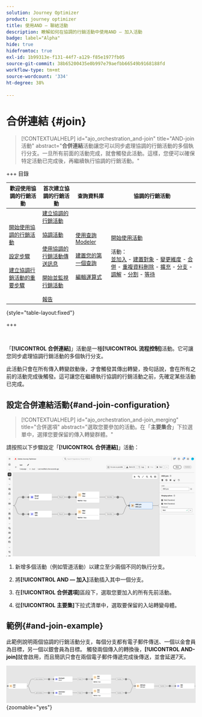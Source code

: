```yaml
---
solution: Journey Optimizer
product: journey optimizer
title: 使用AND — 聯結活動
description: 瞭解如何在協調的行銷活動中使用AND — 加入活動
badge: label="Alpha"
hide: true
hidefromtoc: true
exl-id: 1b99313e-f131-44f7-a129-f85e1977fb05
source-git-commit: 38b65200435e0b997e79aefbb66549b9168188fd
workflow-type: tm+mt
source-wordcount: '334'
ht-degree: 38%

---
```


# 合併連結 {#join}

>[!CONTEXTUALHELP]
>id="ajo_orchestration_and-join"
>title="AND-join 活動"
>abstract="**合併連結**&#x200B;活動讓您可以同步處理協調的行銷活動的多個執行分支。一旦所有前面的活動完成，就會觸發此活動。這樣，您便可以確保特定活動已完成後，再繼續執行協調的行銷活動。"

+++ 目錄

| 歡迎使用協調的行銷活動 | 首次建立協調的行銷活動 | 查詢資料庫 | 協調的行銷活動 |
|---|---|---|---|
| [開始使用協調的行銷活動](../gs-orchestrated-campaigns.md)<br/><br/>[設定步驟](../configuration-steps.md)<br/><br/>[建立協調行銷活動的重要步驟](../gs-campaign-creation.md) | [建立協調的行銷活動](../create-orchestrated-campaign.md)<br/><br/>[協調活動](../orchestrate-activities.md)<br/><br/>[使用協調的行銷活動傳送訊息](../send-messages.md)<br/><br/>[開始並監視行銷活動](../start-monitor-campaigns.md)<br/><br/>[報告](../reporting-campaigns.md) | [使用查詢Modeler](../orchestrated-rule-builder.md)<br/><br/>[建置您的第一個查詢](../build-query.md)<br/><br/>[編輯運算式](../edit-expressions.md) | [開始使用活動](about-activities.md)<br/><br/>活動：<br/>[並加入](and-join.md) - [建置對象](build-audience.md) - [變更維度](change-dimension.md) - [合併](combine.md) - [重複資料刪除](deduplication.md) - [擴充](enrichment.md) - [分支](fork.md) - [調解](reconciliation.md) - [分割](split.md) - [等待](wait.md) |

{style="table-layout:fixed"}

+++

<br/>

「**[!UICONTROL 合併連結]**」活動是一種&#x200B;**[!UICONTROL 流程控制]**&#x200B;活動。它可讓您同步處理協調行銷活動的多個執行分支。

此活動只會在所有傳入轉變啟動後，才會觸發其傳出轉變，換句話說，會在所有之前的活動完成後觸發。這可讓您在繼續執行協調的行銷活動之前，先確定某些活動已完成。

## 設定合併連結活動{#and-join-configuration}

>[!CONTEXTUALHELP]
>id="ajo_orchestration_and-join_merging"
>title="合併選項"
>abstract="選取您要參加的活動。在「**主要集合**」下拉選單中，選擇您要保留的傳入轉變群體。"

請按照以下步驟設定「**[!UICONTROL 合併連結]**」活動：

![](../assets/workflow-andjoin.png)

1. 新增多個活動（例如管道活動）以建立至少兩個不同的執行分支。

1. 將&#x200B;**[!UICONTROL AND — 加入]**&#x200B;活動插入其中一個分支。

1. 在&#x200B;**[!UICONTROL 合併選項]**&#x200B;區段下，選取您要加入的所有先前活動。

1. 從&#x200B;**[!UICONTROL 主要集]**&#x200B;下拉式清單中，選取要保留的入站轉變母體。

## 範例{#and-join-example}

此範例說明兩個協調的行銷活動分支，每個分支都有電子郵件傳送、一個以金會員為目標，另一個以銀會員為目標。 觸發兩個傳入的轉換後，**[!UICONTROL AND-join]**&#x200B;就會啟用，而且簡訊只會在兩個電子郵件傳遞完成後傳送，並會延遲7天。

![](../assets/workflow-andjoin-example.png){zoomable="yes"}

